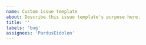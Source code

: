 ```yaml
---
name: Custom issue template
about: Describe this issue template's purpose here.
title: ''
labels: 'bug'
assignees: 'PardusEidolon'
---
```



